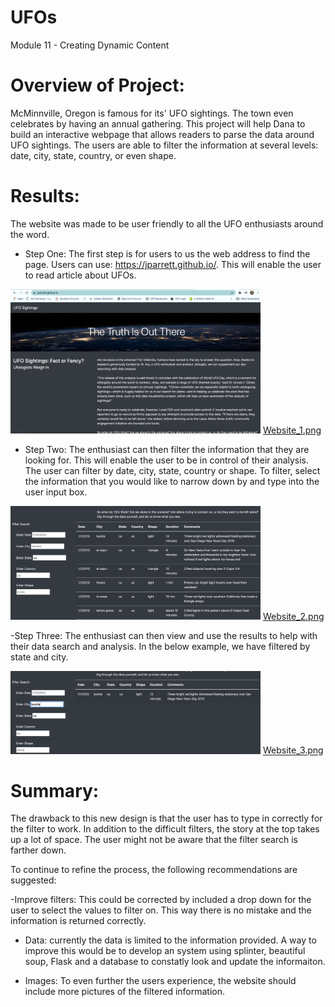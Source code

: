 # UFOs
Module 11 - Creating Dynamic Content

# Overview of Project: 
McMinnville, Oregon is famous for its' UFO sightings.    The town even celebrates by having an annual gathering.    This project will help Dana to build an interactive webpage that allows readers to parse the data around UFO sightings.   The users are able to filter the information at several levels:  date, city, state, country, or even shape.  

# Results: 
The website was made to be user friendly to all the UFO enthusiasts around the word.  

- Step One:  The first step is for users to us the web address to find the page.   Users can use:  https://jparrett.github.io/.  This will enable the user to read article about UFOs.

<img src="/static/images/Website_1.png" width="400"> [Website_1.png](/static/images/Website_1.png)

- Step Two:  The enthusiast can then filter the information that they are looking for.   This will enable the user to be in control of their analysis.   The user can filter by date, city, state, country or shape.    To filter, select the information that you would like to narrow down by and type into the user input box.

<img src="/static/images/Website_2.png" width="400"> [Website_2.png](/static/images/Website_2.png)

-Step Three: The enthusiast can then view and use the results to help with their data search and analysis.    In the below example, we have filtered by state and city.  

<img src="/static/images/Website_3.png" width="400"> [Website_3.png](/static/images/Website_3.png)


# Summary: 

The drawback to this new design is that the user has to type in correctly for the filter to work.   In addition to the difficult filters, the story at the top takes up a lot of space.   The user might not be aware that the filter search is farther down. 

To continue to refine the process, the following recommendations are suggested:

-Improve filters:  This could be corrected by included a drop down for the user to select the values to filter on.   This way there is no mistake and the information is returned correctly.

- Data:   currently the data is limited to the information provided.    A way to improve this would be to develop an system using splinter, beautiful soup, Flask and a database to constatly look and update the informaiton.

- Images:  To even further the users experience, the website should include more pictures of the filtered information.    
